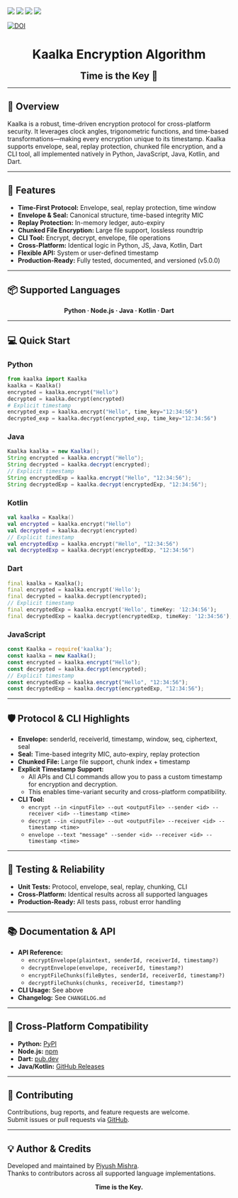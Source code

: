 <div align="center>
  <img src="https://img.shields.io/badge/python-3670A0?style=for-the-badge&logo=python&logoColor=ffdd54">
  <img src="https://img.shields.io/badge/node.js-6DA55F?style=for-the-badge&logo=node.js&logoColor=white">
  <img src="https://img.shields.io/badge/java-%23ED8B00.svg?style=for-the-badge&logo=openjdk&logoColor=white">
  <img src="https://img.shields.io/badge/kotlin-%237F52FF.svg?style=for-the-badge&logo=kotlin&logoColor=white">
  <img src="https://img.shields.io/badge/dart-%230175C2.svg?style=for-the-badge&logo=dart&logoColor=white">
</div>

<a href="https://doi.org/10.5281/zenodo.8170382"><img src="https://zenodo.org/badge/DOI/10.5281/zenodo.8170382.svg" alt="DOI"></a>

# <div align="center">Kaalka Encryption Algorithm</div>

<div align="center">
  <b style="font-size:1.5em;">Time is the Key 🔑</b>
  <br>
  <!-- <img src="https://user-images.githubusercontent.com/25122299/273370073-7e2e2e2e-7e2e-4e2e-8e2e-7e2e2e2e2e2e.png" width="120"/> -->
</div>

---

## 🌟 Overview
Kaalka is a robust, time-driven encryption protocol for cross-platform security. It leverages clock angles, trigonometric functions, and time-based transformations—making every encryption unique to its timestamp. Kaalka supports envelope, seal, replay protection, chunked file encryption, and a CLI tool, all implemented natively in Python, JavaScript, Java, Kotlin, and Dart.

---

## 🚀 Features
- **Time-First Protocol:** Envelope, seal, replay protection, time window
- **Envelope & Seal:** Canonical structure, time-based integrity MIC
- **Replay Protection:** In-memory ledger, auto-expiry
- **Chunked File Encryption:** Large file support, lossless roundtrip
- **CLI Tool:** Encrypt, decrypt, envelope, file operations
- **Cross-Platform:** Identical logic in Python, JS, Java, Kotlin, Dart
- **Flexible API:** System or user-defined timestamp
- **Production-Ready:** Fully tested, documented, and versioned (v5.0.0)

---

## 📦 Supported Languages
<div align="center">
  <b>Python · Node.js · Java · Kotlin · Dart</b>
</div>

---

## 💻 Quick Start

### Python
```python
from kaalka import Kaalka
kaalka = Kaalka()
encrypted = kaalka.encrypt("Hello")
decrypted = kaalka.decrypt(encrypted)
# Explicit timestamp
encrypted_exp = kaalka.encrypt("Hello", time_key="12:34:56")
decrypted_exp = kaalka.decrypt(encrypted_exp, time_key="12:34:56")
```

### Java
```java
Kaalka kaalka = new Kaalka();
String encrypted = kaalka.encrypt("Hello");
String decrypted = kaalka.decrypt(encrypted);
// Explicit timestamp
String encryptedExp = kaalka.encrypt("Hello", "12:34:56");
String decryptedExp = kaalka.decrypt(encryptedExp, "12:34:56");
```

### Kotlin
```kotlin
val kaalka = Kaalka()
val encrypted = kaalka.encrypt("Hello")
val decrypted = kaalka.decrypt(encrypted)
// Explicit timestamp
val encryptedExp = kaalka.encrypt("Hello", "12:34:56")
val decryptedExp = kaalka.decrypt(encryptedExp, "12:34:56")
```

### Dart
```dart
final kaalka = Kaalka();
final encrypted = kaalka.encrypt('Hello');
final decrypted = kaalka.decrypt(encrypted);
// Explicit timestamp
final encryptedExp = kaalka.encrypt('Hello', timeKey: '12:34:56');
final decryptedExp = kaalka.decrypt(encryptedExp, timeKey: '12:34:56');
```

### JavaScript
```js
const Kaalka = require('kaalka');
const kaalka = new Kaalka();
const encrypted = kaalka.encrypt("Hello");
const decrypted = kaalka.decrypt(encrypted);
// Explicit timestamp
const encryptedExp = kaalka.encrypt("Hello", "12:34:56");
const decryptedExp = kaalka.decrypt(encryptedExp, "12:34:56");
```

---

## 🛡️ Protocol & CLI Highlights
- **Envelope:** senderId, receiverId, timestamp, window, seq, ciphertext, seal
- **Seal:** Time-based integrity MIC, auto-expiry, replay protection
- **Chunked File:** Large file support, chunk index + timestamp
- **Explicit Timestamp Support:**
  - All APIs and CLI commands allow you to pass a custom timestamp for encryption and decryption.
  - This enables time-variant security and cross-platform compatibility.
- **CLI Tool:**
  - `encrypt --in <inputFile> --out <outputFile> --sender <id> --receiver <id> --timestamp <time>`
  - `decrypt --in <inputFile> --out <outputFile> --receiver <id> --timestamp <time>`
  - `envelope --text "message" --sender <id> --receiver <id> --timestamp <time>`

---

## 🧪 Testing & Reliability
- **Unit Tests:** Protocol, envelope, seal, replay, chunking, CLI
- **Cross-Platform:** Identical results across all supported languages
- **Production-Ready:** All tests pass, robust error handling

---

## 📚 Documentation & API
- **API Reference:**
  - `encryptEnvelope(plaintext, senderId, receiverId, timestamp?)`
  - `decryptEnvelope(envelope, receiverId, timestamp?)`
  - `encryptFileChunks(fileBytes, senderId, receiverId, timestamp?)`
  - `decryptFileChunks(chunks, receiverId, timestamp?)`
- **CLI Usage:** See above
- **Changelog:** See `CHANGELOG.md`

---

## 🔄 Cross-Platform Compatibility
- **Python:** [PyPI](https://pypi.org/project/kaalka/)
- **Node.js:** [npm](https://www.npmjs.com/package/kaalka)
- **Dart:** [pub.dev](https://pub.dev/packages/kaalka)
- **Java/Kotlin:** [GitHub Releases](https://github.com/PIYUSH-MISHRA-00/Kaalka-Encryption-Algorithm/releases)

---

## 🤝 Contributing
Contributions, bug reports, and feature requests are welcome.<br>
Submit issues or pull requests via [GitHub](https://github.com/PIYUSH-MISHRA-00/Kaalka-Encryption-Algorithm).

---

## 💡 Author & Credits
Developed and maintained by [Piyush Mishra](https://github.com/PIYUSH-MISHRA-00).<br>
Thanks to contributors across all supported language implementations.

<div align="center"> <b>Time is the Key.</b> </div>
